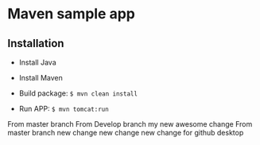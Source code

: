 # Maven sample app

## Installation

- Install Java
- Install Maven

- Build package: `$ mvn clean install`

- Run APP: `$ mvn tomcat:run`
  

From master branch
From Develop branch
my new awesome change From master branch
new change
new change
new change for github desktop
